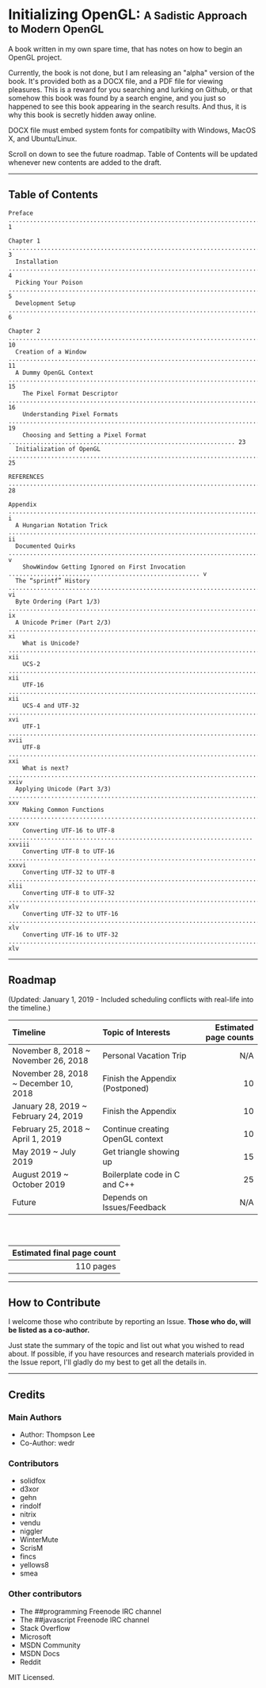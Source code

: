 # Initializing OpenGL: <span style="font-size: 75%">A Sadistic Approach to Modern OpenGL</span>

A book written in my own spare time, that has notes on how to begin an OpenGL project.

Currently, the book is not done, but I am releasing an "alpha" version of the book. It's provided both as a DOCX file, and a PDF file for viewing pleasures. This is a reward for you searching and lurking on Github, or that somehow this book was found by a search engine, and you just so happened to see this book appearing in the search results. And thus, it is why this book is secretly hidden away online.

DOCX file must embed system fonts for compatibilty with Windows, MacOS X, and Ubuntu/Linux.

Scroll on down to see the future roadmap. Table of Contents will be updated whenever new contents are added to the draft.

------

## Table of Contents

```
Preface ................................................................................................. 1

Chapter 1 ............................................................................................... 3
  Installation .......................................................................................... 4
  Picking Your Poison ................................................................................... 5
  Development Setup ..................................................................................... 6

Chapter 2 .............................................................................................. 10
  Creation of a Window ................................................................................. 11
  A Dummy OpenGL Context ............................................................................... 15
    The Pixel Format Descriptor ........................................................................ 16
    Understanding Pixel Formats ........................................................................ 19
    Choosing and Setting a Pixel Format ................................................................ 23
  Initialization of OpenGL ............................................................................. 25

REFERENCES ............................................................................................. 28

Appendix ................................................................................................ i
  A Hungarian Notation Trick ........................................................................... ii
  Documented Quirks ..................................................................................... v
    ShowWindow Getting Ignored on First Invocation ...................................................... v
  The “sprintf” History ................................................................................ vi
  Byte Ordering (Part 1/3) ............................................................................. ix
  A Unicode Primer (Part 2/3) .......................................................................... xi
    What is Unicode? .................................................................................. xii
    UCS-2 ............................................................................................. xii
    UTF-16 ............................................................................................ xii
    UCS-4 and UTF-32 .................................................................................. xvi
    UTF-1 ............................................................................................ xvii
    UTF-8 ............................................................................................. xxi
    What is next? .................................................................................... xxiv
  Applying Unicode (Part 3/3) ......................................................................... xxv
    Making Common Functions ........................................................................... xxv
    Converting UTF-16 to UTF-8 ..................................................................... xxviii
    Converting UTF-8 to UTF-16 ...................................................................... xxxvi
    Converting UTF-32 to UTF-8 ....................................................................... xlii
    Converting UTF-8 to UTF-32 ........................................................................ xlv
    Converting UTF-32 to UTF-16 ....................................................................... xlv
    Converting UTF-16 to UTF-32 ....................................................................... xlv
```

------

## Roadmap

(Updated: January 1, 2019 - Included scheduling conflicts with real-life into the timeline.)

|Timeline|Topic of Interests|Estimated page counts|
|:---|:---|---:|
|November 8, 2018 ~ November 26, 2018|Personal Vacation Trip|N/A|
|November 28, 2018 ~ December 10, 2018|Finish the Appendix (Postponed)|10|
|January 28, 2019 ~ February 24, 2019|Finish the Appendix|10|
|February 25, 2018 ~ April 1, 2019|Continue creating OpenGL context|10|
|May 2019 ~ July 2019|Get triangle showing up|15|
|August 2019 ~ October 2019|Boilerplate code in C and C++|25|
|Future|Depends on Issues/Feedback|N/A|

<div style="display: inline-block; height: 30px;"></div>

|Estimated final page count|
|--:|
|110 pages|

------

## How to Contribute

I welcome those who contribute by reporting an Issue. **Those who do, will be listed as a co-author.**

Just state the summary of the topic and list out what you wished to read about. If possible, if you have resources and research materials provided in the Issue report, I'll gladly do my best to get all the details in.

------

## Credits

### Main Authors

* Author: Thompson Lee  
* Co-Author: wedr  

### Contributors

* solidfox  
* d3xor  
* gehn  
* rindolf  
* nitrix  
* vendu  
* niggler  
* WinterMute  
* ScrisM  
* fincs  
* yellows8  
* smea  

### Other contributors

* The ##programming Freenode IRC channel  
* The ##javascript Freenode IRC channel  
* Stack Overflow  
* Microsoft  
* MSDN Community  
* MSDN Docs  
* Reddit

MIT Licensed.
